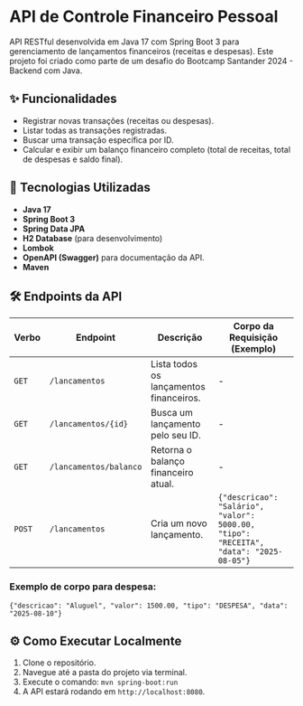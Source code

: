 # API de Controle Financeiro Pessoal

API RESTful desenvolvida em Java 17 com Spring Boot 3 para gerenciamento de lançamentos financeiros (receitas e despesas). Este projeto foi criado como parte de um desafio do Bootcamp Santander 2024 - Backend com Java.

## ✨ Funcionalidades

-   Registrar novas transações (receitas ou despesas).
-   Listar todas as transações registradas.
-   Buscar uma transação específica por ID.
-   Calcular e exibir um balanço financeiro completo (total de receitas, total de despesas e saldo final).

## 🚀 Tecnologias Utilizadas

-   **Java 17**
-   **Spring Boot 3**
-   **Spring Data JPA**
-   **H2 Database** (para desenvolvimento)
-   **Lombok**
-   **OpenAPI (Swagger)** para documentação da API.
-   **Maven**

## 🛠 Endpoints da API

| Verbo  | Endpoint          | Descrição                                 | Corpo da Requisição (Exemplo)                                                                    |
|--------|-------------------|-------------------------------------------|--------------------------------------------------------------------------------------------------|
| `GET`  | `/lancamentos`    | Lista todos os lançamentos financeiros.   | -                                                                                                |
| `GET`  | `/lancamentos/{id}`| Busca um lançamento pelo seu ID.         | -                                                                                                |
| `GET`  | `/lancamentos/balanco` | Retorna o balanço financeiro atual.       | -                                                                                                |
| `POST` | `/lancamentos`    | Cria um novo lançamento.                  | `{"descricao": "Salário", "valor": 5000.00, "tipo": "RECEITA", "data": "2025-08-05"}` |

### Exemplo de corpo para despesa:
`{"descricao": "Aluguel", "valor": 1500.00, "tipo": "DESPESA", "data": "2025-08-10"}`

## ⚙️ Como Executar Localmente

1.  Clone o repositório.
2.  Navegue até a pasta do projeto via terminal.
3.  Execute o comando: `mvn spring-boot:run`
4.  A API estará rodando em `http://localhost:8080`.
